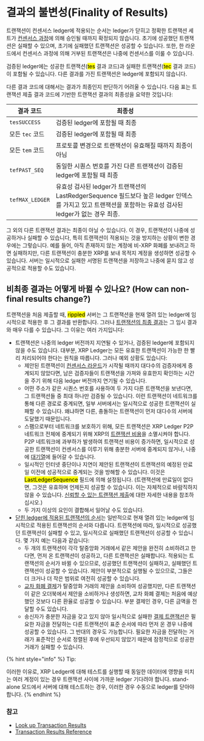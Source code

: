 # 결과의 불변성(Finality of Results)

트랜잭션이 컨센서스 ledger에 적용되는 순서는 ledger가 닫히고 정확한 트랜잭션 세트가 [컨센서스 과정](../../consensus-protocol/consensus-structure.md)에 의해 승인될 때까지 확정되지 않습니다. 초기에 성공했던 트랜잭션은 실패할 수 있으며, 초기에 실패했던 트랜잭션은 성공할 수 있습니다. 또한, 한 라운드에서 컨센서스 과정에 의해 거부된 트랜잭션은 나중에 컨센서스를 이룰 수 있습니다.

검증된 ledger에는 성공한 트랜잭션(<mark style="background-color:yellow;">tes</mark> 결과 코드)과 실패한 트랜잭션(<mark style="background-color:yellow;">tec</mark> 결과 코드)이 포함될 수 있습니다. 다른 결과를 가진 트랜잭션은 ledger에 포함되지 않습니다.

다른 결과 코드에 대해서는 결과가 최종인지 판단하기 어려울 수 있습니다. 다음 표는 트랜잭션 제출 결과 코드에 기반한 트랜잭션 결과의 최종성을 요약한 것입니다:

| 결과 코드           | 최종성                                                                                                      |
| --------------- | -------------------------------------------------------------------------------------------------------- |
| `tesSUCCESS`    | 검증된 ledger에 포함될 때 최종                                                                                     |
| 모든 `tec` 코드     | 검증된 ledger에 포함될 때 최종                                                                                     |
| 모든 `tem` 코드     | 프로토콜 변경으로 트랜잭션이 유효해질 때까지 최종이 아님                                                                          |
| `tefPAST_SEQ`   | 동일한 시퀀스 번호를 가진 다른 트랜잭션이 검증된 ledger에 포함될 때 최종                                                             |
| `tefMAX_LEDGER` | 유효성 검사된 ledger가 트랜잭션의 LastRedgerSequence 필드보다 높은 ledger 인덱스를 가지고 있고 트랜잭션을 포함하는 유효성 검사된 ledger가 없는 경우 최종. |

그 외의 다른 트랜잭션 결과는 최종이 아닐 수 있습니다. 이 경우, 트랜잭션이 나중에 성공하거나 실패할 수 있습니다, 특히 트랜잭션이 적용되는 것을 방지하는 상황이 변한 경우에는 그렇습니다. 예를 들어, 아직 존재하지 않는 계정에 비-XRP 화폐를 보내려고 하면 실패하지만, 다른 트랜잭션이 충분한 XRP를 보내 목적지 계정을 생성하면 성공할 수 있습니다. 서버는 일시적으로 실패한 서명된 트랜잭션을 저장하고 나중에 묻지 않고 성공적으로 적용할 수도 있습니다.

## 비최종 결과는 어떻게 바뀔 수 있나요? (How can non-final results change?)

트랜잭션을 처음 제출할 때, <mark style="background-color:yellow;">rippled</mark> 서버는 그 트랜잭션을 현재 열려 있는 ledger에 임시적으로 적용한 후 그 결과를 반환합니다. 그러나 [트랜잭션의 최종 결과](../../../references/xrp-ledger-xrp-ledger-protocol-reference/transaction-reference/pseudo-transactions/undefined/)는 그 임시 결과와 매우 다를 수 있습니다. 그 이유는 여러 가지입니다:

* 트랜잭션은 나중의 ledger 버전까지 지연될 수 있거나, 검증된 ledger에 포함되지 않을 수도 있습니다. 대부분, XRP Ledger는 모든 유효한 트랜잭션이 가능한 한 빨리 처리되어야 한다는 원칙을 따릅니다. 그러나 예외 상황도 있습니다:
  * 제안된 트랜잭션이 [컨센서스 라운드](../../consensus-protocol/consensus-structure.md)가 시작될 때까지 대다수의 검증자에게 중계되지 않았다면, 남은 검증자들이 트랜잭션을 가져와 유효한지 확인하는 시간을 주기 위해 다음 ledger 버전까지 연기될 수 있습니다.
  * 어떤 주소가 같은 시퀀스 번호를 사용하여 두 가지 다른 트랜잭션을 보낸다면, 그 트랜잭션들 중 최대 하나만 검증될 수 있습니다. 이런 트랜잭션이 네트워크를 통해 다른 경로로 중계되면, 일부 서버에서는 일시적으로 성공한 트랜잭션이 실패할 수 있습니다. 왜냐하면 다른, 충돌하는 트랜잭션이 먼저 대다수의 서버에 도달했기 때문입니다.
  * 스팸으로부터 네트워크를 보호하기 위해, 모든 트랜잭션은 XRP Ledger P2P 네트워크 전체에 중계되기 위해 XRP의 [트랜잭션 비용](../transaction-cost.md)을 소멸시켜야 합니다. P2P 네트워크에 과부하가 발생하여 트랜잭션 비용이 증가하면, 일시적으로 성공한 트랜잭션이 컨센서스를 이루기 위해 충분한 서버에 중계되지 않거나, 나중에 [대기열](../transaction-queue.md)에 들어갈 수 있습니다.
  * 일시적인 인터넷 중단이나 지연이 제안된 트랜잭션이 트랜잭션의 예정된 만료일 이전에 성공적으로 중계되는 것을 방해할 수 있습니다. 이것은 <mark style="background-color:yellow;">LastLedgerSequence</mark> 필드에 의해 설정됩니다. (트랜잭션에 만료일이 없다면, 그것은 유효하며 언제든지 성공할 수 있습니다. 이는 자체적으로 바람직하지 않을 수 있습니다. [신뢰할 수 있는 트랜잭션 제출](../reliable-transaction-submission.md)에 대한 자세한 내용을 참조하십시오.)
  * 두 가지 이상의 요인이 결합해서 일어날 수도 있습니다.&#x20;
* [닫힌 ledger에 적용된 트랜잭션의 순서](../../undefined-1/ledgers.md)는 일반적으로 현재 열려 있는 ledger에 임시적으로 적용된 트랜잭션의 순서와 다릅니다. 트랜잭션에 따라, 일시적으로 성공했던 트랜잭션이 실패할 수 있고, 일시적으로 실패했던 트랜잭션이 성공할 수 있습니다. 몇 가지 예는 다음과 같습니다:
  * 두 개의 트랜잭션이 각각 탈중앙화 거래에서 같은 제안을 완전히 소비하려고 한다면, 먼저 온 트랜잭션이 성공하고, 다른 트랜잭션은 실패합니다. 적용되는 트랜잭션의 순서가 바뀔 수 있으므로, 성공했던 트랜잭션이 실패하고, 실패했던 트랜잭션이 성공할 수 있습니다. 제안이 부분적으로 실행될 수 있으므로, 그들은 더 크거나 더 작은 범위로 여전히 성공할 수 있습니다.
  * [교차 화폐 결제](../../undefined-1/undefined.md)가 탈중앙화 거래의 제안을 소비하여 성공했지만, 다른 트랜잭션이 같은 오더북에서 제안을 소비하거나 생성하면, 교차 화폐 결제는 처음에 예상했던 것보다 다른 환율로 성공할 수 있습니다. 부분 결제인 경우, 다른 금액을 전달할 수도 있습니다.
  * 송신자가 충분한 자금을 갖고 있지 않아 일시적으로 실패한 [결제 트랜잭션](../../../references/xrp-ledger-xrp-ledger-protocol-reference/transaction-reference/transaction-types/payment.md)은 필요한 자금을 전달하는 다른 트랜잭션이 표준 순서에 따라 먼저 온 경우 나중에 성공할 수 있습니다. 그 반대의 경우도 가능합니다. 필요한 자금을 전달하는 거래가 표준적인 순서로 정렬된 후에 우선되지 않았기 때문에 잠정적으로 성공한 거래가 실패할 수 있습니다.

{% hint style="info" %}
Tip:

이러한 이유로, XRP Ledger에 대해 테스트를 실행할 때 동일한 데이터에 영향을 미치는 여러 계정이 있는 경우 트랜잭션 사이에 가까운 ledger 기다려야 합니다. stand-alone 모드에서 서버에 대해 테스트하는 경우, 이러한 경우 수동으로 ledger를 닫아야 합니다.
{% endhint %}

### 참고 <a href="#see-also" id="see-also"></a>

* [Look up Transaction Results](https://xrpl.org/look-up-transaction-results.html)
* [Transaction Results Reference](https://xrpl.org/transaction-results.html)
